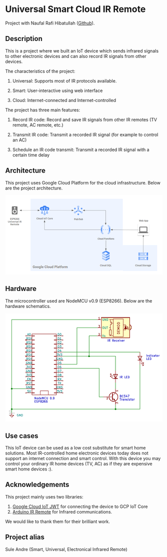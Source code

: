 # Universal Smart Cloud IR Remote

Project with Naufal Rafi Hibatullah ([Github](https://github.com/naufalrafih)).

## Description

This is a project where we built an IoT device which sends infrared signals to other electronic devices and can also record IR signals from other devices.

The characteristics of the project:

1. Universal: Supports most of IR protocols available.

2. Smart: User-interactive using web interface

3. Cloud: Internet-connected and Internet-controlled

The project has three main features:

1. Record IR code: Record and save IR signals from other IR remotes (TV remote, AC remote, etc.)

2. Transmit IR code: Transmit a recorded IR signal (for example to control an AC)

3. Schedule an IR code transmit: Transmit a recorded IR signal with a certain time delay

## Architecture

This project uses Google Cloud Platform for the cloud infrastructure. Below are the project architecture.

![Project Architecture](misc/architecture.png)

## Hardware

The microcontroller used are NodeMCU v0.9 (ESP8266). Below are the hardware schematics.

![Hardware Schematics](misc/schematics.png)

## Use cases

This IoT device can be used as a low cost substitute for smart home solutions. Most IR-controlled home electronic devices today does not support an internet connection and smart control. With this device you may control your ordinary IR home devices (TV, AC) as if they are expensive smart home devices :).

## Acknowledgements

This project mainly uses two libraries:

1. [Google Cloud IoT JWT](https://github.com/GoogleCloudPlatform/google-cloud-iot-arduino) for connecting the device to GCP IoT Core
2. [Arduino IR Remote](https://github.com/Arduino-IRremote/Arduino-IRremote) for Infrared communications.

We would like to thank them for their brilliant work.

## Project alias

Sule Andre (Smart, Universal, Electronical Infrared Remote)